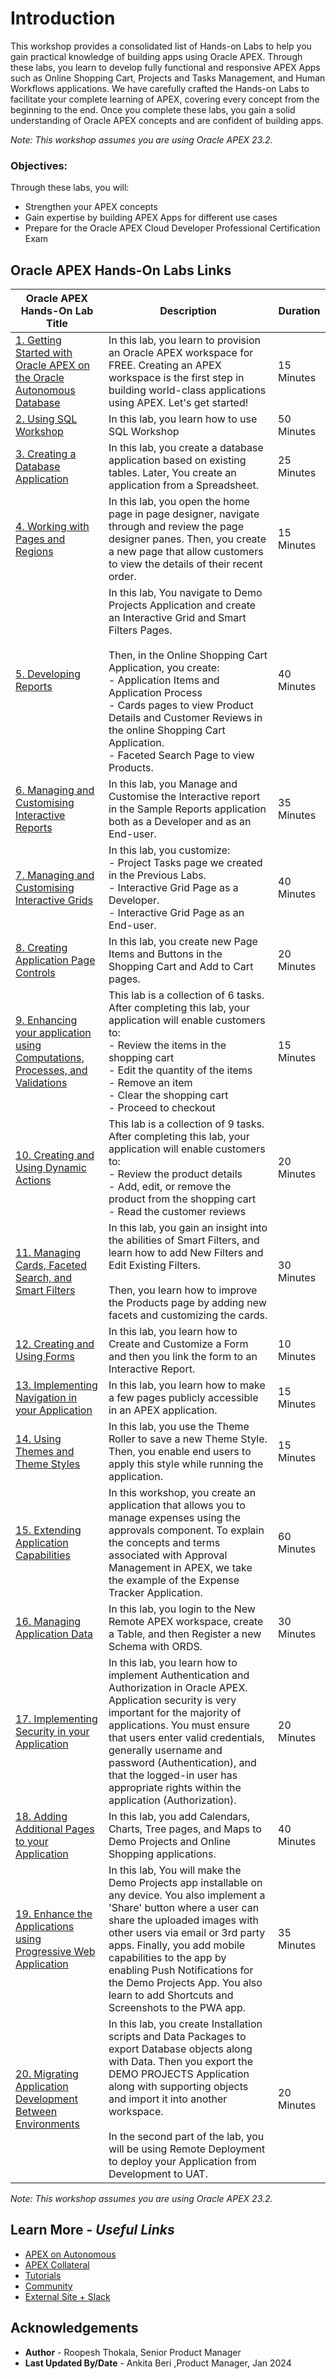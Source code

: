 # Introduction

This workshop provides a consolidated list of Hands-on Labs to help you gain practical knowledge of building apps using Oracle APEX. Through these labs, you learn to develop fully functional and responsive APEX Apps such as Online Shopping Cart, Projects and Tasks Management, and Human Workflows applications. We have carefully crafted the Hands-on Labs to facilitate your complete learning of APEX, covering every concept from the beginning to the end. Once you complete these labs, you gain a solid understanding of Oracle APEX concepts and are confident of building apps.


*Note: This workshop assumes you are using Oracle APEX 23.2.*

### Objectives:

Through these labs, you will:
- Strengthen your APEX concepts
- Gain expertise by building APEX Apps for different use cases
- Prepare for the Oracle APEX Cloud Developer Professional Certification Exam

## Oracle APEX Hands-On Labs Links

| Oracle APEX Hands-On Lab Title                                                                                                                                                                  | Description                                                                                                                                                                                                                                                                                                                                                                                   | Duration   |
| ----------------------------------------------------------------------------------------------------------------------------------------------------------------------------------------------- | --------------------------------------------------------------------------------------------------------------------------------------------------------------------------------------------------------------------------------------------------------------------------------------------------------------------------------------------------------------------------------------------- | ---------- |
| [1. Getting Started with Oracle APEX on the Oracle Autonomous Database](https://livelabs.oracle.com/pls/apex/r/dbpm/livelabs/run-workshop?p210_wid=3509&p210_wec=&session=111256831588771)      | In this lab, you learn to provision an Oracle APEX workspace for FREE. Creating an APEX workspace is the first step in building world-class applications using APEX. Let's get started!                                                                                                                                                                                                       | 15 Minutes |
| [2. Using SQL Workshop](https://livelabs.oracle.com/pls/apex/r/dbpm/livelabs/run-workshop?p210_wid=3524&p210_wec=&session=8379360721545)                                                        | In this lab, you learn how to use SQL Workshop                                                                                                                                                                                                                                                                                                                                                | 50 Minutes |
| [3. Creating a Database Application](https://livelabs.oracle.com/pls/apex/r/dbpm/livelabs/run-workshop?p210_wid=3526&p210_wec=&session=17448794663134)                                          | In this lab, you  create a database application based on existing tables. Later, You create an application from a Spreadsheet.                                                                                                                                                                                                                                                                | 25 Minutes |
| [4. Working with Pages and Regions](https://livelabs.oracle.com/pls/apex/r/dbpm/livelabs/run-workshop?p210_wid=3527&p210_wec=&session=5277268269701)                                            | In this lab, you open the home page in page designer, navigate through and review the page designer panes. Then, you create a new page that allow customers to view the details of their recent order.                                                                                                                                                                                        | 15 Minutes |
| [5. Developing Reports](https://livelabs.oracle.com/pls/apex/r/dbpm/livelabs/run-workshop?p210_wid=3528&p210_wec=&session=16208365897850)                                                       | In this lab, You navigate to Demo Projects Application and create an Interactive Grid and Smart Filters Pages. <br> <br/>Then, in the Online Shopping Cart Application, you create: <br /> - Application Items and Application Process <br/>- Cards pages to view Product Details and Customer Reviews in the online Shopping Cart Application. <br/> - Faceted Search Page to view Products. | 40 Minutes |
| [6. Managing and Customising Interactive Reports](https://livelabs.oracle.com/pls/apex/r/dbpm/livelabs/run-workshop?p210_wid=3529&p210_wec=&session=13414919759000)                             | In this lab, you Manage and Customise the Interactive report in the Sample Reports application both as a Developer and as an End-user.                                                                                                                                                                                                                                                        | 35 Minutes |
| [7. Managing and Customising Interactive Grids](https://livelabs.oracle.com/pls/apex/r/dbpm/livelabs/run-workshop?p210_wid=3532&p210_wec=&session=13997678051861)                               | In this lab, you customize: <br> - Project Tasks page we created in the Previous Labs.<br> - Interactive Grid Page as a Developer.<br> - Interactive Grid Page as an End-user.                                                                                                                                                                                                                | 40 Minutes |
| [8. Creating Application Page Controls](https://livelabs.oracle.com/pls/apex/r/dbpm/livelabs/run-workshop?p210_wid=3533&p210_wec=&session=8886919533136)                                        | In this lab, you create new Page Items and Buttons in the Shopping Cart and Add to Cart pages.                                                                                                                                                                                                                                                                                                | 20 Minutes |
| [9. Enhancing your application using Computations, Processes, and Validations](https://livelabs.oracle.com/pls/apex/r/dbpm/livelabs/run-workshop?p210_wid=3534&p210_wec=&session=5472038135115) | This lab is a collection of 6 tasks. After completing this lab, your application will enable customers to: <br>- Review the items in the shopping cart <br> - Edit the quantity of the items <br> - Remove an item <br> - Clear the shopping cart <br> - Proceed to checkout                                                                                                                  | 15 Minutes |
| [10. Creating and Using Dynamic Actions](https://livelabs.oracle.com/pls/apex/r/dbpm/livelabs/run-workshop?p210_wid=3535&p210_wec=&session=114285622900802)                                     | This lab is a collection of 9 tasks. After completing this lab, your application will enable customers to: <br> - Review the product details <br> - Add, edit, or remove the product from the shopping cart <br> - Read the customer reviews                                                                                                                                                  | 20 Minutes |
| [11. Managing Cards, Faceted Search, and Smart Filters](https://livelabs.oracle.com/pls/apex/r/dbpm/livelabs/run-workshop?p210_wid=3548&p210_wec=&session=10635743810961)                       | In this lab, you gain an insight into the abilities of Smart Filters, and learn how to add New Filters and Edit Existing Filters. <br> <br>Then, you learn how to improve the Products page by adding new facets and customizing the cards.                                                                                                                                                   | 30 Minutes |
| [12. Creating and Using Forms](https://livelabs.oracle.com/pls/apex/r/dbpm/livelabs/run-workshop?p210_wid=3549&p210_wec=&session=125929707947870)                                               | In this lab, you learn how to Create and Customize a Form and then you link the form to an Interactive Report.                                                                                                                                                                                                                                                                                | 10 Minutes |
| [13. Implementing Navigation in your Application](https://livelabs.oracle.com/pls/apex/r/dbpm/livelabs/run-workshop?p210_wid=3550&p210_wec=&session=9699424442106)                              | In this lab, you learn how to make a few pages publicly accessible in an APEX application.                                                                                                                                                                                                                                                                                                    | 15 Minutes |
| [14. Using Themes and Theme Styles](https://livelabs.oracle.com/pls/apex/r/dbpm/livelabs/run-workshop?p210_wid=3551&p210_wec=&session=13886981642268)                                           | In this lab, you use the Theme Roller to save a new Theme Style. Then, you enable end users to apply this style while running the application.                                                                                                                                                                                                                                                | 15 Minutes |
| [15. Extending Application Capabilities](https://livelabs.oracle.com/pls/apex/r/dbpm/livelabs/run-workshop?p210_wid=3577&p210_wec=&session=112279713417494)                                     | In this workshop, you create an application that allows you to manage expenses using the approvals component. To explain the concepts and terms associated with Approval Management in APEX, we take the example of the Expense Tracker Application.                                                                                                                                          | 60 Minutes |
| [16. Managing Application Data](https://livelabs.oracle.com/pls/apex/r/dbpm/livelabs/run-workshop?p210_wid=3582&p210_wec=&session=114113796090571)                                              | In this lab, you login to the New Remote APEX workspace, create a Table, and then Register a new Schema with ORDS.                                                                                                                                                                                                                                                                            | 30 Minutes |
| [17. Implementing Security in your Application](https://livelabs.oracle.com/pls/apex/r/dbpm/livelabs/run-workshop?p210_wid=3578&p210_wec=&session=108753226205988)                              | In this lab, you learn how to implement Authentication and Authorization in Oracle APEX. <br>Application security is very important for the majority of applications. You must ensure that users enter valid credentials, generally username and password (Authentication), and that the logged-in user has appropriate rights within the application (Authorization).                        | 20 Minutes |
| [18. Adding Additional Pages to your Application](https://livelabs.oracle.com/pls/apex/r/dbpm/livelabs/run-workshop?p210_wid=3579&p210_wec=&session=101389313807534)                            | In this lab, you add Calendars, Charts, Tree pages, and Maps to Demo Projects and Online Shopping applications.                                                                                                                                                                                                                                                                               | 40 Minutes |
| [19. Enhance the Applications using Progressive Web Application](https://livelabs.oracle.com/pls/apex/r/dbpm/livelabs/run-workshop?p210_wid=3907&p210_wec=&session=117447918490865)             | In this lab, You will make the Demo Projects app installable on any device. You also implement a 'Share' button where a user can share the uploaded images with other users via email or 3rd party apps. Finally, you add mobile capabilities to the app by enabling Push Notifications for the Demo Projects App. You also learn to add Shortcuts and Screenshots to the PWA app.            | 35 Minutes |
| [20. Migrating Application Development Between Environments](https://livelabs.oracle.com/pls/apex/r/dbpm/livelabs/run-workshop?p210_wid=3580&p210_wec=&session=1321024421140)                   | In this lab, you create Installation scripts and Data Packages to export Database objects along with Data. Then you export the DEMO PROJECTS Application along with supporting objects and import it into another workspace.<br> <br>In the second part of the lab, you will be using Remote Deployment to deploy your Application from Development to UAT.                                   | 20 Minutes |

*Note: This workshop assumes you are using Oracle APEX 23.2.*

## Learn More - *Useful Links*

- [APEX on Autonomous](https://apex.oracle.com/autonomous)
- [APEX Collateral](https://www.oracle.com/database/technologies/appdev/apex/collateral.html)
- [Tutorials](https://apex.oracle.com/en/learn/tutorials)
- [Community](https://apex.oracle.com/community)
- [External Site + Slack](http://apex.world)


## Acknowledgements
- **Author** - Roopesh Thokala, Senior Product Manager
- **Last Updated By/Date** - Ankita Beri ,Product Manager, Jan 2024
